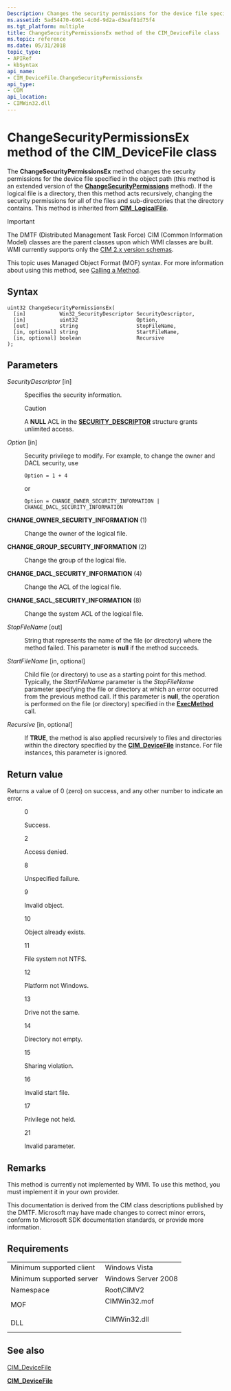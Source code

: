 ```yaml
---
Description: Changes the security permissions for the device file specified in the object path (this method is an extended version of the ChangeSecurityPermissions method).
ms.assetid: 5ad54470-6961-4c0d-9d2a-d3eaf81d75f4
ms.tgt_platform: multiple
title: ChangeSecurityPermissionsEx method of the CIM_DeviceFile class
ms.topic: reference
ms.date: 05/31/2018
topic_type:
- APIRef
- kbSyntax
api_name:
- CIM_DeviceFile.ChangeSecurityPermissionsEx
api_type:
- COM
api_location:
- CIMWin32.dll
---
```


# ChangeSecurityPermissionsEx method of the CIM\_DeviceFile class

The **ChangeSecurityPermissionsEx** method changes the security permissions for the device file specified in the object path (this method is an extended version of the [**ChangeSecurityPermissions**](changesecuritypermissions-method-in-class-cim-devicefile.md) method). If the logical file is a directory, then this method acts recursively, changing the security permissions for all of the files and sub-directories that the directory contains. This method is inherited from [**CIM\_LogicalFile**](cim-logicalfile.md).

> [!IMPORTANT]
> The DMTF (Distributed Management Task Force) CIM (Common Information Model) classes are the parent classes upon which WMI classes are built. WMI currently supports only the [CIM 2.x version schemas](https://dmtf.org/standards/cim/schemas).

 

This topic uses Managed Object Format (MOF) syntax. For more information about using this method, see [Calling a Method](https://docs.microsoft.com/windows/desktop/WmiSdk/calling-a-method).

## Syntax


```mof
uint32 ChangeSecurityPermissionsEx(
  [in]           Win32_SecurityDescriptor SecurityDescriptor,
  [in]           uint32                   Option,
  [out]          string                   StopFileName,
  [in, optional] string                   StartFileName,
  [in, optional] boolean                  Recursive
);
```



## Parameters

<dl> <dt>

*SecurityDescriptor* \[in\]
</dt> <dd>

Specifies the security information.

> [!Caution]  
> A **NULL** ACL in the [**SECURITY\_DESCRIPTOR**](https://docs.microsoft.com/windows/desktop/api/winnt/ns-winnt-security_descriptor) structure grants unlimited access.

 

</dd> <dt>

*Option* \[in\]
</dt> <dd>

Security privilege to modify. For example, to change the owner and DACL security, use

`Option = 1 + 4`

or

`Option = CHANGE_OWNER_SECURITY_INFORMATION | CHANGE_DACL_SECURITY_INFORMATION`

<dt>

<span id="CHANGE_OWNER_SECURITY_INFORMATION"></span><span id="change_owner_security_information"></span>

<span id="CHANGE_OWNER_SECURITY_INFORMATION"></span><span id="change_owner_security_information"></span>**CHANGE\_OWNER\_SECURITY\_INFORMATION** (1)


</dt> <dd>

Change the owner of the logical file.

</dd> <dt>

<span id="CHANGE_GROUP_SECURITY_INFORMATION"></span><span id="change_group_security_information"></span>

<span id="CHANGE_GROUP_SECURITY_INFORMATION"></span><span id="change_group_security_information"></span>**CHANGE\_GROUP\_SECURITY\_INFORMATION** (2)


</dt> <dd>

Change the group of the logical file.

</dd> <dt>

<span id="CHANGE_DACL_SECURITY_INFORMATION"></span><span id="change_dacl_security_information"></span>

<span id="CHANGE_DACL_SECURITY_INFORMATION"></span><span id="change_dacl_security_information"></span>**CHANGE\_DACL\_SECURITY\_INFORMATION** (4)


</dt> <dd>

Change the ACL of the logical file.

</dd> <dt>

<span id="CHANGE_SACL_SECURITY_INFORMATION"></span><span id="change_sacl_security_information"></span>

<span id="CHANGE_SACL_SECURITY_INFORMATION"></span><span id="change_sacl_security_information"></span>**CHANGE\_SACL\_SECURITY\_INFORMATION** (8)


</dt> <dd>

Change the system ACL of the logical file.

</dd> </dl> </dd> <dt>

*StopFileName* \[out\]
</dt> <dd>

String that represents the name of the file (or directory) where the method failed. This parameter is **null** if the method succeeds.

</dd> <dt>

*StartFileName* \[in, optional\]
</dt> <dd>

Child file (or directory) to use as a starting point for this method. Typically, the *StartFileName* parameter is the *StopFileName* parameter specifying the file or directory at which an error occurred from the previous method call. If this parameter is **null**, the operation is performed on the file (or directory) specified in the [**ExecMethod**](https://docs.microsoft.com/windows/desktop/WmiSdk/swbemservices-execmethod) call.

</dd> <dt>

*Recursive* \[in, optional\]
</dt> <dd>

If **TRUE**, the method is also applied recursively to files and directories within the directory specified by the [**CIM\_DeviceFile**](cim-devicefile.md) instance. For file instances, this parameter is ignored.

</dd> </dl>

## Return value

Returns a value of 0 (zero) on success, and any other number to indicate an error.

<dl> <dt>


</dt> <dd>

0

Success.

</dd> <dt>


</dt> <dd>

2

Access denied.

</dd> <dt>


</dt> <dd>

8

Unspecified failure.

</dd> <dt>


</dt> <dd>

9

Invalid object.

</dd> <dt>


</dt> <dd>

10

Object already exists.

</dd> <dt>


</dt> <dd>

11

File system not NTFS.

</dd> <dt>


</dt> <dd>

12

Platform not Windows.

</dd> <dt>


</dt> <dd>

13

Drive not the same.

</dd> <dt>


</dt> <dd>

14

Directory not empty.

</dd> <dt>


</dt> <dd>

15

Sharing violation.

</dd> <dt>


</dt> <dd>

16

Invalid start file.

</dd> <dt>


</dt> <dd>

17

Privilege not held.

</dd> <dt>


</dt> <dd>

21

Invalid parameter.

</dd> </dl>

## Remarks

This method is currently not implemented by WMI. To use this method, you must implement it in your own provider.

This documentation is derived from the CIM class descriptions published by the DMTF. Microsoft may have made changes to correct minor errors, conform to Microsoft SDK documentation standards, or provide more information.

## Requirements



|                                     |                                                                                         |
|-------------------------------------|-----------------------------------------------------------------------------------------|
| Minimum supported client<br/> | Windows Vista<br/>                                                                |
| Minimum supported server<br/> | Windows Server 2008<br/>                                                          |
| Namespace<br/>                | Root\\CIMV2<br/>                                                                  |
| MOF<br/>                      | <dl> <dt>CIMWin32.mof</dt> </dl> |
| DLL<br/>                      | <dl> <dt>CIMWin32.dll</dt> </dl> |



## See also

<dl> <dt>

[CIM\_DeviceFile](changesecuritypermissionsex-method-in-class-cim-devicefile.md)
</dt> <dt>

[**CIM\_DeviceFile**](cim-devicefile.md)
</dt> </dl>

 

 




